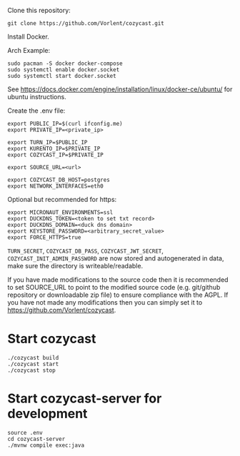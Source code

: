 Clone this repository:

```
git clone https://github.com/Vorlent/cozycast.git
```

Install Docker.

Arch Example:

```
sudo pacman -S docker docker-compose
sudo systemctl enable docker.socket
sudo systemctl start docker.socket
```

See https://docs.docker.com/engine/installation/linux/docker-ce/ubuntu/ for ubuntu instructions.

Create the .env file:

```
export PUBLIC_IP=$(curl ifconfig.me)
export PRIVATE_IP=<private_ip>

export TURN_IP=$PUBLIC_IP
export KURENTO_IP=$PRIVATE_IP
export COZYCAST_IP=$PRIVATE_IP

export SOURCE_URL=<url>

export COZYCAST_DB_HOST=postgres
export NETWORK_INTERFACES=eth0
```

Optional but recommended for https:

```
export MICRONAUT_ENVIRONMENTS=ssl
export DUCKDNS_TOKEN=<token to set txt record>
export DUCKDNS_DOMAIN=<duck dns domain>
export KEYSTORE_PASSWORD=<arbitrary_secret_value>
export FORCE_HTTPS=true
```


`TURN_SECRET`, `COZYCAST_DB_PASS`, `COZYCAST_JWT_SECRET`, `COZYCAST_INIT_ADMIN_PASSWORD` are now stored and autogenerated in data, make sure the directory is writeable/readable.

If you have made modifications to the source code then it is recommended to set SOURCE_URL to point to the modified source code (e.g. git/github repository or downloadable zip file) to ensure compliance with the AGPL. If you have not made any modifications then you can simply set it to https://github.com/Vorlent/cozycast.

# Start cozycast

```
./cozycast build
./cozycast start
./cozycast stop
```

# Start cozycast-server for development

```
source .env
cd cozycast-server
./mvnw compile exec:java
```
